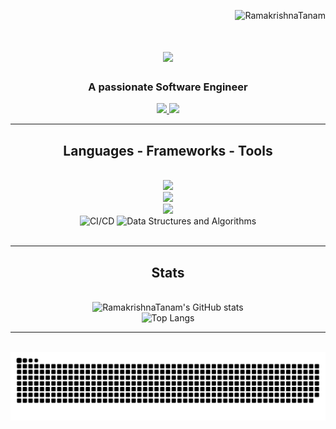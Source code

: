 <p align="right"> <img src="https://komarev.com/ghpvc/?username=RamakrishnaTanam&label=Profile%20views&color=0e75b6&style=flat" alt="RamakrishnaTanam" /> </p>
<h1 align="center">
    <img src="https://readme-typing-svg.herokuapp.com/?font=Righteous&size=35&center=true&vCenter=true&width=500&height=70&color=blue&duration=3000&lines=Hi+There!+👋;+Myself++Ramakrishna!;" />
</h1>

<h3 align="center">A passionate Software Engineer </h3>

<div align="center"> 
  <a href="https://www.linkedin.com/in/ramakrishnatanam" target="_blank">
    <img src="https://img.shields.io/badge/LinkedIn-0077B5?style=for-the-badge&logo=linkedin&logoColor=white" target="_blank" />
  </a>
  <a href="https://calm-cat-d8c98f.netlify.app/#" target="_blank">
     <img src="https://img.shields.io/badge/Portfolio-FF5722?style=for-the-badge&logo=todoist&logoColor=white" target="_blank" /> 
  </a>
</div>

<hr/>

<h2 align="center"> Languages - Frameworks - Tools </h2>
<br/>
<div align="center">
    <img src="https://skillicons.dev/icons?i=react,html,css,vscode,github,git" /><br>
    <img src="https://skillicons.dev/icons?i=express,mongodb,nodejs,python,javascript,mysql" /><br>
    <img src="https://skillicons.dev/icons?i=sqlite,numpy,pandas,openai,jupyter,redux" /><br>
    <img src="https://img.shields.io/badge/CI%2FCD-00C853?style=for-the-badge&logo=gitlab&logoColor=white" alt="CI/CD" />
    <img src="https://img.shields.io/badge/Data%20Structures%20and%20Algorithms-FF5722?style=for-the-badge&logo=google&logoColor=white" alt="Data Structures and Algorithms" />
</div>

<br/>
<hr/>

<h2 align="center"> Stats </h2>
<br>
<div align="center">
    <img src="https://github-readme-stats.vercel.app/api?username=RamakrishnaTanam&show_icons=true&theme=radical" alt="RamakrishnaTanam's GitHub stats" />
    <br>
    <img src="https://github-readme-stats.vercel.app/api/top-langs/?username=RamakrishnaTanam&layout=compact&theme=radical" alt="Top Langs" />
</div>

<hr/>

<br>
<div align="center">
<picture>
  <source media="(prefers-color-scheme: dark)" srcset="https://raw.githubusercontent.com/Platane/snk/output/github-contribution-grid-snake-dark.svg" />
  <source media="(prefers-color-scheme: light)" srcset="https://raw.githubusercontent.com/Platane/snk/output/github-contribution-grid-snake.svg" />
  <img alt="github contribution grid snake animation" src="https://raw.githubusercontent.com/Platane/snk/output/github-contribution-grid-snake.svg" />
</picture>
</div>
